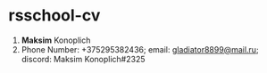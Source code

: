 # rsschool-cv

1. **Maksim** Konoplich
2. Phone Number: +375295382436; email: gladiator8899@mail.ru; discord: Maksim Konoplich#2325
